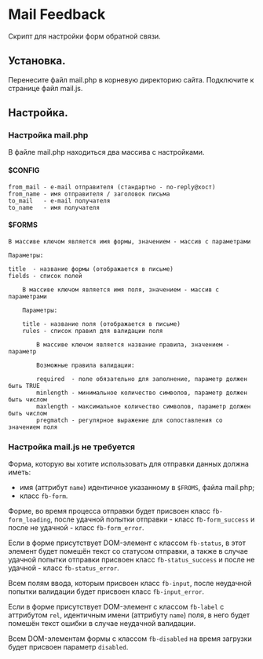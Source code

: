 # Mail Feedback
Скрипт для настройки форм обратной связи.

## Установка.
Перенесите файл mail.php в корневую директорию сайта.
Подключите к странице файл mail.js.

## Настройка.
### Настройка mail.php
В файле mail.php находиться два массива с настройками.

#### $CONFIG

	from_mail - e-mail отправителя (стандартно - no-reply@хост)
	from_name - имя отправителя / заголовок письма
	to_mail   - e-mail получателя
	to_name   - имя получателя

#### $FORMS

	В массиве ключом является имя формы, значением - массив с параметрами
	
	Параметры:
	
	title  - название формы (отображается в письме)
	fields - список полей
	
		В массиве ключом является имя поля, значением - массив с параметрами
		
		Параметры:
		
		title - название поля (отображается в письме)
		rules - список правил для валидации поля
		
			В массиве ключом является название правила, значением - параметр
			
			Возможные правила валидации:
			
			required  - поле обязательно для заполнение, параметр должен быть TRUE
			minlength - минимальное количество символов, параметр должен быть числом
			maxlength - максимальное количество символов, параметр должен быть числом
			pregmatch - регулярное выражение для сопоставления со значением поля

### Настройка mail.js не требуется
Форма, которую вы хотите использовать для отправки данных должна иметь:
* имя (аттрибут `name`) идентичное указанному в `$FROMS`, файла mail.php;
* класс `fb-form`.

Форме, во время процесса отправки будет присвоен класс `fb-form_loading`, после удачной попытки отправки - класс `fb-form_success` и после не удачной - класс `fb-form_error`.

Если в форме присутствует DOM-элемент с классом `fb-status`, в этот элемент будет помешён текст со статусом отправки, а также в случае удачной попытки отправки присвоен класс `fb-status_success` и после не удачной - класс `fb-status_error`.

Всем полям ввода, которым присвоен класс `fb-input`, после неудачной попытки валидации будет присвоен класс `fb-input_error`.

Если в форме присутствует DOM-элемент с классом `fb-label` c аттрибутом `rel`, идентичным имени (аттрибуту `name`) поля, в него будет помешён текст ошибки в случае неудачной валидации.

Всем DOM-элементам формы с классом `fb-disabled` на время загрузки будет присвоен параметр `disabled`.

